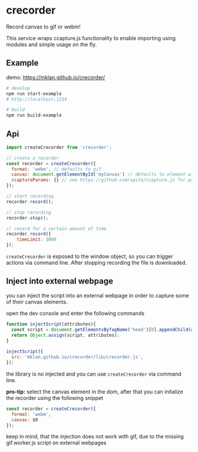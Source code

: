 # crecorder

Record canvas to gif or webm!

This service wraps ccapture.js functionality to enable importing using modules and simple usage on the fly.

## Example

demo: https://mklan.github.io/crecorder/

```bash
# develop
npm run start-example
# http://localhost:1234

# build
npm run build-example
```

## Api

```JavaScript
import createCrecorder from 'crecorder';

// create a recorder
const recorder = createCrecorder({ 
  format: 'webm', // defaults to gif
  canvas: document.getElementById('myCanvas') // defaults to element with id canvas
  ccaptureParams: {} // see https://github.com/spite/ccapture.js for paramaters
});

// start recording
recorder.record();

// stop recording
recorder.stop();

// record for a certain amount of time
recorder.record({ 
    timeLimit: 3000
});

```

`createCrecorder` is exposed to the window object, so you can trigger actions via command line.
After stopping recording the file is downloaded.

## Inject into external webpage

you can inject the script into an external webpage in order to capture some of their canvas elements.

open the dev console and enter the following commands

```JavaScript
function injectScript(attributes){
  const script = document.getElementsByTagName('head')[0].appendChild(document.createElement('script'));
  return Object.assign(script, attributes); 
}
 
injectScript({
  src: 'mklan.github.io/crecorder/lib/crecorder.js',
});

```

the library is no injected and you can use `createCrecorder` via command line.

__pro-tip:__ select the canvas element in the dom, after that you can initalize the recorder using the following snippet

```JavaScript
const recorder = createCrecorder({ 
  format: 'webm',
  canvas: $0
});
```
keep in mind, that the injection does not work with gif, due to the missing gif.worker.js script on external webpages
